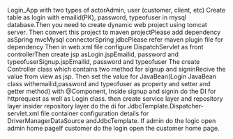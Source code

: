 Login_App with two types of actorAdmin, user (customer, client, etc)
Create table as login with emailid(PK), password, typeofuser in mysql database.Then you need to create dynamic web project using tomcat server.
Then convert this project to maven projectPlease add dependency asSpring mvcMysql connectorSpring jdbcPlease refer maven plugin file for dependency
Then in web.xml file configure DispatchServlet as front controllerThen create jsp asLogin.jspEmailid, password and typeofuserSignup.jspEmailid,
password and typeofuser
The create Controller class which contains two method for signup and signinRecive the value from view as jsp. 
Then set the value for JavaBean(Login JavaBean class withemailid,password and typeofuser as property and setter and getter method) with @Component,
Inside signup and signin do the DI for httprequest as well as Login class. 
then create service layer and repository layer insider repository layer do the di for JdbcTemplate.Dispatcher-servlet.xml 
file container configuration details for DriverManagerDataSource andJdbcTemplate.
If admin do the logic open admin home pageIf customer do the login open the customer home page.
